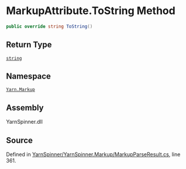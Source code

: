 # MarkupAttribute.ToString Method


```csharp
public override string ToString()
```

## Return Type
[`string`](https://docs.microsoft.com/dotnet/api/System.String)


## Namespace
[`Yarn.Markup`](/api/csharp/yarn.markup/README.md)

## Assembly
YarnSpinner.dll

## Source
Defined in [YarnSpinner/YarnSpinner.Markup/MarkupParseResult.cs](https://github.com/YarnSpinnerTool/YarnSpinner//blob/develop/YarnSpinner/YarnSpinner.Markup/MarkupParseResult.cs#L361), line 361.
